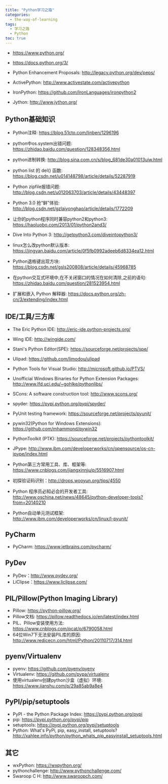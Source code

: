 ```yaml
---
title: "Python学习之路"
categories:
  - the-way-of-learning
tags:
  - 学习之路
  - Python
toc: true
---
```


* <https://www.python.org/>
* <https://docs.python.org/3/>

* Python Enhancement Proposals: <http://legacy.python.org/dev/peps/>

* ActivePython: <http://www.activestate.com/activepython>
* IronPython: <https://github.com/IronLanguages/ironpython2>
* Jython: <http://www.jython.org/>

## Python基础知识

* Python注释: <https://blog.51cto.com/linben/1296196>
* python中os.system出错问题: <https://zhidao.baidu.com/question/128348356.html>
* python进制转换: <http://blog.sina.com.cn/s/blog_681de30a01013uiw.html>
* python list 的 del() 函数: <https://blog.csdn.net/u014148798/article/details/52287919>
* Python zipfile报错问题: <http://blog.csdn.net/u012063703/article/details/43448397>
* Python 3.0 抢“鲜”体验: <http://blog.csdn.net/gzlaiyonghao/article/details/1772209>
* 让你的python程序同时兼容python2和python3: <https://haoluobo.com/2013/01/python2and3/>
* Dive Into Python 3: <http://getpython3.com/diveintopython3/>

* linux怎么改python默认版本: <https://jingyan.baidu.com/article/0f5fb0992adeeb6d8334ea12.html>
* Python退格键出现方块: <https://blog.csdn.net/gsls200808/article/details/45968785>
* 在python交互式环境中,在不关闭窗口的情况在如何清除,之前的语句: <https://zhidao.baidu.com/question/281523954.html>
* 扩展和嵌入 Python 解释器: <https://docs.python.org/zh-cn/3/extending/index.html>

## IDE/工具/三方库

* The Eric Python IDE: <http://eric-ide.python-projects.org/>
* Wing IDE: <http://wingide.com/>
* Stani's Python Editor(SPE): <https://sourceforge.net/projects/spe/>
* Ulipad: <https://github.com/limodou/ulipad>
* Python Tools for Visual Studio: <http://microsoft.github.io/PTVS/>

* Unofficial Windows Binaries for Python Extension Packages: <http://www.lfd.uci.edu/~gohlke/pythonlibs/>
* SCons: A software construction tool: <http://www.scons.org/>
* spyder: <https://pypi.python.org/pypi/spyder/>
* PyUnit testing framework: <https://sourceforge.net/projects/pyunit/>
* pywin32(Python for Windows Extensions): <https://github.com/mhammond/pywin32>
* PythonToolkit (PTK): <https://sourceforge.net/projects/pythontoolkit/>
* JPype: <http://www.ibm.com/developerworks/cn/opensource/os-cn-jpype/index.html>

* Python第三方常用工具、库、框架等: <https://www.cnblogs.com/jiangxinnju/p/5516907.html>
* 初探验证码识别：<http://drops.wooyun.org/tips/4550>
* Python 程序员必知必会的开发者工具: <http://www.oschina.net/news/48645/python-developer-tools?from=20140210>
* Python自动单元测试框架: <http://www.ibm.com/developerworks/cn/linux/l-pyunit/>

## PyCharm

* PyCharm: <https://www.jetbrains.com/pycharm/>

## PyDev

* PyDev：<http://www.pydev.org/>
* LiClipse：<https://www.liclipse.com/>

## PIL/Pillow(Python Imaging Library)

* Pillow: <https://python-pillow.org/>
* Pillow文档: <https://pillow.readthedocs.io/en/latest/index.html>
* PIL、Pillow安装使用方法: <https://www.cnblogs.com/pcat/p/6790058.html>
* 64位Win7下无法安装PIL库的原因: <http://www.redicecn.com/html/Python/20110717/314.html>

## pyenv/Virtualenv

* pyenv: <https://github.com/pyenv/pyenv>
* Virtualenv: <https://github.com/pypa/virtualenv>
* 使用virtualenv创建python沙盒（虚拟）环境: <https://www.jianshu.com/p/29a85ab9a8e4>

## PyPI/pip/setuptools

* PyPI - the Python Package Index: <https://pypi.python.org/pypi>
* pip: <https://pypi.python.org/pypi/pip>
* setuptools: <https://pypi.python.org/pypi/setuptools>
* Python: What's PyPi, pip, easy_install, setuptools? <http://xahlee.info/python/python_whats_pip_easyinstall_setuptools.html>

## 其它

* wxPython: <https://wxpython.org/>
* pythonchallenge: <http://www.pythonchallenge.com/>
* Swaroop C H: <http://www.swaroopch.com/>